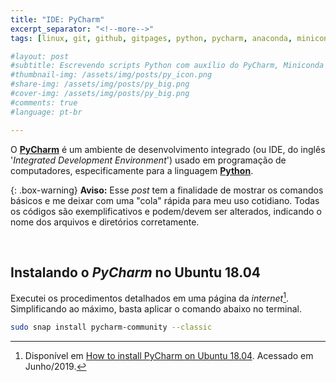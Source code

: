 ```yaml
---
title: "IDE: PyCharm"
excerpt_separator: "<!--more-->"
tags: [linux, git, github, gitpages, python, pycharm, anaconda, miniconda]

#layout: post
#subtitle: Escrevendo scripts Python com auxílio do PyCharm, Miniconda e Jupyter
#thumbnail-img: /assets/img/posts/py_icon.png
#share-img: /assets/img/posts/py_big.png
#cover-img: /assets/img/posts/py_big.png
#comments: true
#language: pt-br

---
```


O **<a title="Link do PyCharm" href="https://www.jetbrains.com/pycharm/" target="_blank">PyCharm</a>** é um ambiente de desenvolvimento integrado (ou IDE, do inglês '_Integrated Development Environment_') usado em programação de computadores, especificamente para a linguagem **<a title="Link do Python" href="https://www.python.org/" target="_blank">Python</a>**.

<!--more-->

{: .box-warning}
**Aviso:** Esse _post_ tem a finalidade de mostrar os comandos básicos e me deixar com uma "cola" rápida para meu uso cotidiano. Todas os códigos são exemplificativos e podem/devem ser alterados, indicando o nome dos arquivos e diretórios corretamente.

<br>

## Instalando o _PyCharm_ no Ubuntu 18.04
Executei os procedimentos detalhados em uma página da _internet_[^1]. Simplificando ao máximo, basta aplicar o comando abaixo no terminal.
~~~bash
sudo snap install pycharm-community --classic
~~~

[^1]: Disponível em [How to install PyCharm on Ubuntu 18.04](https://linuxize.com/post/how-to-install-pycharm-on-ubuntu-18-04/). Acessado em Junho/2019.

[^4]: Disponível em [Conda Enviroments with Jupyter Notebooks Kernels](https://www.youtube.com/watch?v=Ro9l0eapoJU). Acessado em Junho/2019.
